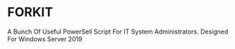 # FORKIT
A Bunch Of Useful PowerSell Script For IT System Administrators. Designed For Windows Server 2019
